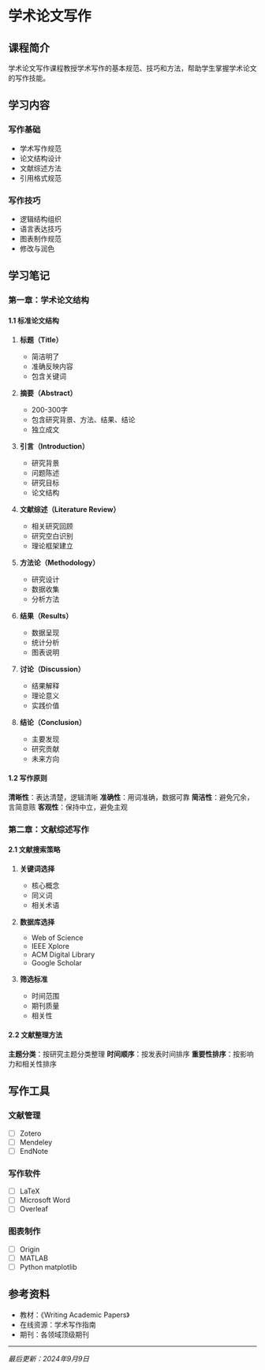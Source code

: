 # 学术论文写作

## 课程简介

学术论文写作课程教授学术写作的基本规范、技巧和方法，帮助学生掌握学术论文的写作技能。

## 学习内容

### 写作基础
- 学术写作规范
- 论文结构设计
- 文献综述方法
- 引用格式规范

### 写作技巧
- 逻辑结构组织
- 语言表达技巧
- 图表制作规范
- 修改与润色

## 学习笔记

### 第一章：学术论文结构

#### 1.1 标准论文结构

1. **标题（Title）**
   - 简洁明了
   - 准确反映内容
   - 包含关键词

2. **摘要（Abstract）**
   - 200-300字
   - 包含研究背景、方法、结果、结论
   - 独立成文

3. **引言（Introduction）**
   - 研究背景
   - 问题陈述
   - 研究目标
   - 论文结构

4. **文献综述（Literature Review）**
   - 相关研究回顾
   - 研究空白识别
   - 理论框架建立

5. **方法论（Methodology）**
   - 研究设计
   - 数据收集
   - 分析方法

6. **结果（Results）**
   - 数据呈现
   - 统计分析
   - 图表说明

7. **讨论（Discussion）**
   - 结果解释
   - 理论意义
   - 实践价值

8. **结论（Conclusion）**
   - 主要发现
   - 研究贡献
   - 未来方向

#### 1.2 写作原则

**清晰性**：表达清楚，逻辑清晰
**准确性**：用词准确，数据可靠
**简洁性**：避免冗余，言简意赅
**客观性**：保持中立，避免主观

### 第二章：文献综述写作

#### 2.1 文献搜索策略

1. **关键词选择**
   - 核心概念
   - 同义词
   - 相关术语

2. **数据库选择**
   - Web of Science
   - IEEE Xplore
   - ACM Digital Library
   - Google Scholar

3. **筛选标准**
   - 时间范围
   - 期刊质量
   - 相关性

#### 2.2 文献整理方法

**主题分类**：按研究主题分类整理
**时间顺序**：按发表时间排序
**重要性排序**：按影响力和相关性排序

## 写作工具

### 文献管理
- [ ] Zotero
- [ ] Mendeley
- [ ] EndNote

### 写作软件
- [ ] LaTeX
- [ ] Microsoft Word
- [ ] Overleaf

### 图表制作
- [ ] Origin
- [ ] MATLAB
- [ ] Python matplotlib

## 参考资料

- 教材：《Writing Academic Papers》
- 在线资源：学术写作指南
- 期刊：各领域顶级期刊

---

*最后更新：2024年9月9日*
